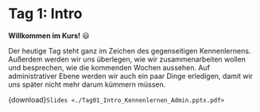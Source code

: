 # Tag 1: Intro

**Willkommen im Kurs!** 😃

Der heutige Tag steht ganz im Zeichen des gegenseitigen Kennenlernens.
Außerdem werden wir uns überlegen, wie wir zusammenarbeiten wollen und
besprechen, wie die kommenden Wochen aussehen.
Auf administrativer Ebene werden wir auch ein paar Dinge erledigen, damit
wir uns später nicht mehr darum kümmern müssen.

{download}`Slides <./Tag01_Intro_Kennenlernen_Admin.pptx.pdf>`

